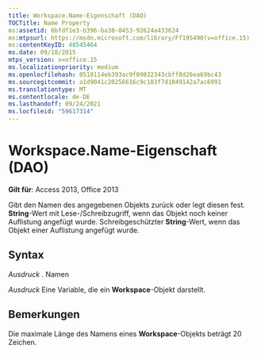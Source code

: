 ```yaml
---
title: Workspace.Name-Eigenschaft (DAO)
TOCTitle: Name Property
ms:assetid: 6bfdf1e3-b396-ba30-0453-92624a433624
ms:mtpsurl: https://msdn.microsoft.com/library/Ff195490(v=office.15)
ms:contentKeyID: 48545464
ms.date: 09/18/2015
mtps_version: v=office.15
ms.localizationpriority: medium
ms.openlocfilehash: 0518114eb393ac9f09832343cbff8d26ea69bc43
ms.sourcegitcommit: a1d9041c20256616c9c183f7d1049142a7ac6991
ms.translationtype: MT
ms.contentlocale: de-DE
ms.lasthandoff: 09/24/2021
ms.locfileid: "59617314"
---
```

# <a name="workspacename-property-dao"></a>Workspace.Name-Eigenschaft (DAO)


**Gilt für**: Access 2013, Office 2013

Gibt den Namen des angegebenen Objekts zurück oder legt diesen fest. **String**-Wert mit Lese-/Schreibzugriff, wenn das Objekt noch keiner Auflistung angefügt wurde. Schreibgeschützter **String**-Wert, wenn das Objekt einer Auflistung angefügt wurde.

## <a name="syntax"></a>Syntax

*Ausdruck* . Namen

*Ausdruck* Eine Variable, die ein **Workspace**-Objekt darstellt.

## <a name="remarks"></a>Bemerkungen

Die maximale Länge des Namens eines **Workspace**-Objekts beträgt 20 Zeichen.


